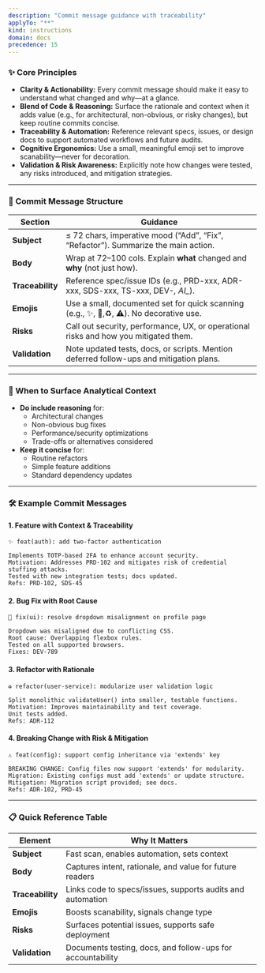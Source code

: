 ```yaml
---
description: "Commit message guidance with traceability"
applyTo: "**"
kind: instructions
domain: docs
precedence: 15
---
```


### ✨ Core Principles

- **Clarity & Actionability:** Every commit message should make it easy to understand what changed and why—at a glance.
- **Blend of Code & Reasoning:** Surface the rationale and context when it adds value (e.g., for architectural, non-obvious, or risky changes), but keep routine commits concise.
- **Traceability & Automation:** Reference relevant specs, issues, or design docs to support automated workflows and future audits.
- **Cognitive Ergonomics:** Use a small, meaningful emoji set to improve scanability—never for decoration.
- **Validation & Risk Awareness:** Explicitly note how changes were tested, any risks introduced, and mitigation strategies.

---

### 📝 Commit Message Structure

| Section         | Guidance                                                                                   |
|-----------------|-------------------------------------------------------------------------------------------|
| **Subject**     | ≤ 72 chars, imperative mood (“Add”, “Fix”, “Refactor”). Summarize the main action.        |
| **Body**        | Wrap at 72–100 cols. Explain **what** changed and **why** (not just how).                 |
| **Traceability**| Reference spec/issue IDs (e.g., PRD-xxx, ADR-xxx, SDS-xxx, TS-xxx, DEV-*, AI_*).         |
| **Emojis**      | Use a small, documented set for quick scanning (e.g., ✨, 🐛,♻️, ⚠️). No decorative use.  |
| **Risks**       | Call out security, performance, UX, or operational risks and how you mitigated them.      |
| **Validation**  | Note updated tests, docs, or scripts. Mention deferred follow-ups and mitigation plans.   |

---

### 🧠 When to Surface Analytical Context

- **Do include reasoning** for:
  - Architectural changes
  - Non-obvious bug fixes
  - Performance/security optimizations
  - Trade-offs or alternatives considered
- **Keep it concise** for:
  - Routine refactors
  - Simple feature additions
  - Standard dependency updates

---

### 🛠️ Example Commit Messages

#### 1. Feature with Context & Traceability

```
✨ feat(auth): add two-factor authentication

Implements TOTP-based 2FA to enhance account security.
Motivation: Addresses PRD-102 and mitigates risk of credential stuffing attacks.
Tested with new integration tests; docs updated.
Refs: PRD-102, SDS-45
```

#### 2. Bug Fix with Root Cause

```
🐛 fix(ui): resolve dropdown misalignment on profile page

Dropdown was misaligned due to conflicting CSS.
Root cause: Overlapping flexbox rules.
Tested on all supported browsers.
Fixes: DEV-789
```

#### 3. Refactor with Rationale

```
♻️ refactor(user-service): modularize user validation logic

Split monolithic validateUser() into smaller, testable functions.
Motivation: Improves maintainability and test coverage.
Unit tests added.
Refs: ADR-112
```

#### 4. Breaking Change with Risk & Mitigation

```
⚠️ feat(config): support config inheritance via 'extends' key

BREAKING CHANGE: Config files now support 'extends' for modularity.
Migration: Existing configs must add 'extends' or update structure.
Mitigation: Migration script provided; see docs.
Refs: ADR-102, PRD-45
```

---

### 📋 Quick Reference Table

| Element         | Why It Matters                                                                                 |
|-----------------|-----------------------------------------------------------------------------------------------|
| **Subject**     | Fast scan, enables automation, sets context                                                    |
| **Body**        | Captures intent, rationale, and value for future readers                                       |
| **Traceability**| Links code to specs/issues, supports audits and automation                                     |
| **Emojis**      | Boosts scanability, signals change type                                                        |
| **Risks**       | Surfaces potential issues, supports safe deployment                                            |
| **Validation**  | Documents testing, docs, and follow-ups for accountability                                     |
